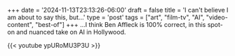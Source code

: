+++
date = '2024-11-13T23:13:26-06:00'
draft = false
title = 'I can&apos;t believe I am about to say this&#44; but...'
type = 'post'
tags = ["art", "film-tv", "AI", "video-content", "best-of"]
+++
...I think Ben Affleck is 100% correct, in this spot-on and nuanced take on AI in Hollywood.
<div class="video">
{{< youtube ypURoMU3P3U >}}
</div>